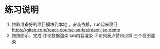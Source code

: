 # 练习说明
1.  拉取准备好的项目模块到本地 ，安装依赖，run起来项目
https://gitee.com/react-course-series/react-jsx-demo 
2.  按照图示，完成 评论数据渲染  tab内容渲染  评论列表点赞和点踩  三个视图渲染 